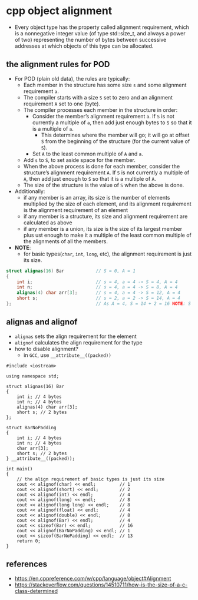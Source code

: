 # cpp object alignment
* Every object type has the property called alignment requirement, which is a nonnegative integer value (of type std::size_t, and always a power of two) representing the number of bytes between successive addresses at which objects of this type can be allocated.

## the alignment rules for POD
* For POD (plain old data), the rules are typically:
    * Each member in the structure has some size `s` and some alignment requirement `a`.
    * The compiler starts with a size `S` set to zero and an alignment requirement `A` set to one (byte).
    * The compiler processes each member in the structure in order:
        * Consider the member’s alignment requirement `a`. If `S` is not currently a multiple of `a`, then add just enough bytes to `S` so that it is a multiple of `a`.
            * This determines where the member will go; it will go at offset `S` from the beginning of the structure (for the current value of `S`).
        * Set `A` to the least common multiple of `A` and `a`.
    * Add `s` to `S`, to set aside space for the member.
    * When the above process is done for each member, consider the structure’s alignment requirement `A`. If `S` is not currently a multiple of `A`, then add just enough to `S` so that it is a multiple of `A`.
    * The size of the structure is the value of `S` when the above is done.
* Additionally:
    * if any member is an array, its size is the number of elements multiplied by the size of each element, and its alignment requirement is the alignment requirement of an element
    * if any member is a structure, its size and alignment requirement are calculated as above
    * if any member is a union, its size is the size of its largest member plus ust enough to make it a multiple of the least common multiple of the alignments of all the members.
* **NOTE**:
    * for basic types(`char`, `int`, `long`, etc), the alignment requirement is just its size.

```cpp
struct alignas(16) Bar            // S = 0, A = 1
{
    int i;                        // s = 4, a = 4 -> S = 4, A = 4 
    int n;                        // s = 4, a = 4 -> S = 8, A = 4
    alignas(4) char arr[3];       // s = 4, a = 4 -> S = 12, A = 4
    short s;                      // s = 2, a = 2 -> S = 14, A = 4
};                                // As A = 4, S = 14 + 2 = 16 NOTE: S should be a multiple of A
```

## alignas and alignof
* `alignas` sets the align requirement for the element
* `alignof` calculates the align requirement for the type
* how to disable alignment?
    * in `GCC`, use `__attribute__((packed))`
```
#include <iostream>

using namespace std;

struct alignas(16) Bar
{
    int i; // 4 bytes
    int n; // 4 bytes
    alignas(4) char arr[3];
    short s; // 2 bytes
};

struct BarNoPadding
{
    int i; // 4 bytes
    int n; // 4 bytes
    char arr[3];
    short s; // 2 bytes
} __attribute__((packed));

int main()
{
    // the align requirement of basic types is just its size
    cout << alignof(char) << endl;         // 1
    cout << alignof(short) << endl;        // 2
    cout << alignof(int) << endl;          // 4
    cout << alignof(long) << endl;         // 8
    cout << alignof(long long) << endl;    // 8
    cout << alignof(float) << endl;        // 4
    cout << alignof(double) << endl;       // 8
    cout << alignof(Bar) << endl;          // 4
    cout << sizeof(Bar) << endl;           // 16
    cout << alignof(BarNoPadding) << endl; // 1
    cout << sizeof(BarNoPadding) << endl;  // 13
    return 0;
}
```

## references
* https://en.cppreference.com/w/cpp/language/object#Alignment
* https://stackoverflow.com/questions/14510711/how-is-the-size-of-a-c-class-determined

